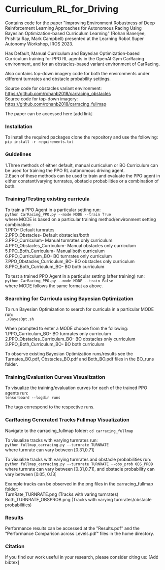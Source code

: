 # Curriculum_RL_for_Driving

Contains code for the paper "Improving Environment Robustness of Deep Reinforcement Learning Approaches for Autonomous Racing Using Bayesian Optimization-based Curriculum Learning" (Rohan Banerjee, Prishita Ray, Mark Campbell) presented at the Learning Robot Super Autonomy Workshop, IROS 2023.  

Has Default, Manual Curriculum and Bayesian Optimization-based Curriculum training for PPO RL agents in the OpenAI Gym CarRacing environment, and for an obstacles-based variant environment of CarRacing.  

Also contains top-down imagery code for both the environments under different turnrates and obstacle probability settings. 

Source code for obstacles variant environment: https://github.com/rohanb2018/carracing_obstacles     
Source code for top-down imagery: https://github.com/rohanb2018/carracing_fullmap   

The paper can be accessed here [add link]

### Installation 

To install the required packages clone the repository and use the following:    
```pip install -r requirements.txt```  

### Guidelines 

1.Three methods of either default, manual curriculum or BO Curriculum can be used for training the PPO RL autonomous driving agent.    
2.Each of these methods can be used to train and evaluate the PPO agent in either constant/varying turnrates, obstacle probabilities or a combination of both.  

### Training/Testing existing curricula 

To train a PPO Agent in a particular setting run:  
```python CarRacing_PPO.py --mode MODE --train True```  
where MODE is based on a particular training method/environment setting combination:  
1.PPO- Default turnrates  
2.PPO_Obstacles- Default obstacles/both  
3.PPO_Curriculum- Manual turnrates only curriculum  
4.PPO_Obstacles_Curriculum- Manual obstacles only curriculum  
5.PPO_Both_Curriculum- Manual both curriculum  
6.PPO_Curriculum_BO- BO turnrates only curriculum  
7.PPO_Obstacles_Curriculum_BO- BO obstacles only curriculum  
8.PPO_Both_Curriculum_BO- BO both curriculum  

To test a trained PPO Agent in a particular setting (after training) run:  
```python CarRacing_PPO.py --mode MODE --train False```  
where MODE follows the same format as above. 

### Searching for Curricula using Bayesian Optimization  

To run Bayesian Optimization to search for curricula in a particular MODE run:  
```./BayesOpt.sh```  

When prompted to enter a MODE choose from the following:  
1.PPO_Curriculum_BO- BO turnrates only curriculum  
2.PPO_Obstacles_Curriculum_BO- BO obstacles only curriculum  
3.PPO_Both_Curriculum_BO- BO both curriculum  

To observe existing Bayesian Optimization runs/results see the Turnates_BO.pdf, Obstacles_BO.pdf and Both_BO.pdf files in the BO_runs folder.

### Training/Evaluation Curves Visualization  

To visualize the training/evaluation curves for each of the trained PPO agents run:  
```tensorboard --logdir runs```  

The tags correspond to the respective runs.
  
### CarRacing Generated Tracks Fullmap Visualization  

Navigate to the carracing_fullmap folder: ```cd carracing_fullmap```  

To visualize tracks with varying turnrates run:  
```python fullmap_carracing.py --turnrate TURNRATE```  
where turnrate can vary between [0.31,0.71]  

To visualize tracks with varying turnrates and obstacle probabilities run:  
```python fullmap_carracing.py --turnrate TURNRATE --obs_prob OBS_PROB```  
where turnrate can vary between [0.31,0.71], and obstacle probability can vary between [0.05, 0.13]  

Example tracks can be observed in the png files in the carracing_fullmap folder:  
TurnRate_TURNRATE.png (Tracks with varing turnrates)  
Both_TURNRATE_OBSPROB.png (Tracks with varying turnrates/obstacle probabilities)  

### Results  

Performance results can be accessed at the "Results.pdf" and the "Performance Comparison across Levels.pdf" files in the home directory. 

### Citation 

If you find our work useful in your research, please consider citing us:
[Add bibtex]
